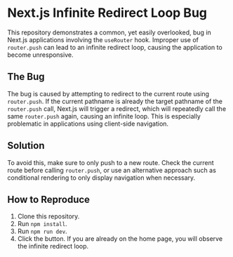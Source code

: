 # Next.js Infinite Redirect Loop Bug

This repository demonstrates a common, yet easily overlooked, bug in Next.js applications involving the `useRouter` hook.  Improper use of `router.push` can lead to an infinite redirect loop, causing the application to become unresponsive.

## The Bug
The bug is caused by attempting to redirect to the current route using `router.push`.  If the current pathname is already the target pathname of the `router.push` call, Next.js will trigger a redirect, which will repeatedly call the same `router.push` again, causing an infinite loop.  This is especially problematic in applications using client-side navigation.

## Solution
To avoid this, make sure to only push to a new route.  Check the current route before calling `router.push`, or use an alternative approach such as conditional rendering to only display navigation when necessary.

## How to Reproduce
1. Clone this repository.
2. Run `npm install`.
3. Run `npm run dev`.
4. Click the button.  If you are already on the home page, you will observe the infinite redirect loop.
